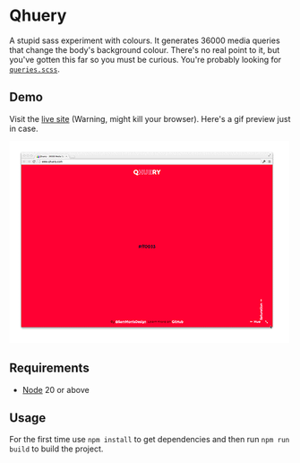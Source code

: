 Qhuery
=======

A stupid sass experiment with colours. It generates 36000 media queries that change the body's background colour. There's no real point to it, but you've gotten this far so you must be curious. You're probably looking for [`queries.scss`](scss/queries.scss).

## Demo

Visit the [live site](http://www.qhuery.com) (Warning, might kill your browser). Here's a gif preview just in case.

![Preview](src/preview.gif)

## Requirements

- [Node](nodejs.org) 20 or above

## Usage

For the first time use `npm install` to get dependencies and then run `npm run build` to build the project.

